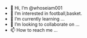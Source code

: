 - 👋 Hi, I’m @whoseiam001
- 👀 I’m interested in football,basket.
- 🌱 I’m currently learning ...
- 💞️ I’m looking to collaborate on ...
- 📫 How to reach me ...

<!---
whoseiam001/whoseiam001 is a ✨ special ✨ repository because its `README.md` (this file) appears on your GitHub profile.
You can click the Preview link to take a look at your changes.
--->
